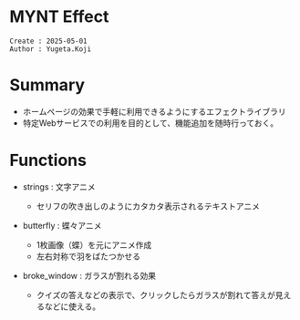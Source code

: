 MYNT Effect
===
```
Create : 2025-05-01
Author : Yugeta.Koji
```

# Summary
- ホームページの効果で手軽に利用できるようにするエフェクトライブラリ
- 特定Webサービスでの利用を目的として、機能追加を随時行っておく。


# Functions
- strings : 文字アニメ
  - セリフの吹き出しのようにカタカタ表示されるテキストアニメ

- butterfly : 蝶々アニメ
  - 1枚画像（蝶）を元にアニメ作成
  - 左右対称で羽をばたつかせる

- broke_window : ガラスが割れる効果
  - クイズの答えなどの表示で、クリックしたらガラスが割れて答えが見えるなどに使える。


